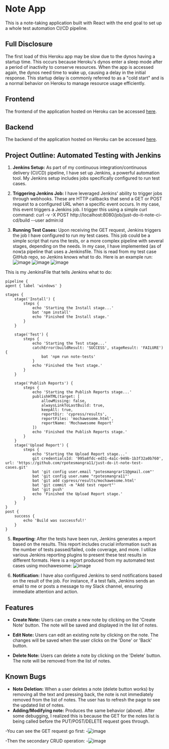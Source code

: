 
# Note App

This is a note-taking application built with React with the end goal to set up a whole test automation CI/CD pipeline.

## Full Disclosure

The first load of this Heroku app may be slow due to the dynos having a startup time. This occurs because Heroku's dynos enter a sleep mode after a period of inactivity to conserve resources. When the app is accessed again, the dynos need time to wake up, causing a delay in the initial response. This startup delay is commonly referred to as a "cold start" and is a normal behavior on Heroku to manage resource usage efficiently.

## Frontend

The frontend of the application hosted on Heroku can be accessed [here](https://note-react-app-frontend-9297f33085da.herokuapp.com/).

## Backend

The backend of the application hosted on Heroku can be accessed [here](https://note-react-json-db-995df07f909e.herokuapp.com/notes).

## Project Outline: Automated Testing with Jenkins
1. **Jenkins Setup:** As part of my continuous integration/continuous delivery (CI/CD) pipeline, I have set up Jenkins, a powerful automation tool. My Jenkins setup includes jobs specifically configured to run test cases.

3. **Triggering Jenkins Job:** I have leveraged Jenkins' ability to trigger jobs through webhooks. These are HTTP callbacks that send a GET or POST request to a configured URL when a specific event occurs. In my case, this event triggers a Jenkins job. I trigger this using a simple curl command: curl -v -X POST http://localhost:8080/job/just-do-it-note-ci-cd/build --user admin:id

4. **Running Test Cases:** Upon receiving the GET request, Jenkins triggers the job I have configured to run my test cases. This job could be a simple script that runs the tests, or a more complex pipeline with several stages, depending on the needs. In my case, I have implemented (as of now)a pipeline that uses  a Jenkinsfile. This is read from my test case GitHub repo, so Jenkins knows what to do. Here is an example run:
![image](https://github.com/rpotesmangra11/note-react-app/assets/40585885/927c6c7d-23f9-4d1c-a7f9-350da6a0ec93)
![image](https://github.com/rpotesmangra11/note-react-app/assets/40585885/25be3073-c531-4798-9576-7ea9b3f4e06f)
![image](https://github.com/rpotesmangra11/note-react-app/assets/40585885/ba7200e2-e948-47b7-a3cd-73b7f8b78281)

This is my JenkinsFile that tells Jenkins what to do:


    pipeline {
    agent { label 'windows' }
    
    stages {
        stage('Install') {
            steps {
                echo 'Starting the Install stage...'
                bat 'npm install'
                echo 'Finished the Install stage.'
            }
        }

        stage('Test') {
            steps {
                echo 'Starting the Test stage...'
                catchError(buildResult: 'SUCCESS', stageResult: 'FAILURE') {
                    bat 'npm run note-tests'
                }
                echo 'Finished the Test stage.'
            }
        }

        stage('Publish Reports') {
            steps {
                echo 'Starting the Publish Reports stage...'
                publishHTML(target: [
                    allowMissing: false,
                    alwaysLinkToLastBuild: true,
                    keepAll: true,
                    reportDir: 'cypress/results',
                    reportFiles: 'mochawesome.html',
                    reportName: 'Mochawesome Report'
                ])
                echo 'Finished the Publish Reports stage.'
            }
        }
        stage('Upload Report') {
            steps {
                echo 'Starting the Upload Report stage...'
                git credentialsId: '995a8fdc-ed31-4a1c-949b-1b3f32a0b760', url: 'https://github.com/rpotesmangra11/just-do-it-note-test-cases.git'
                bat 'git config user.email "potesmangrar11@gmail.com"'
                bat 'git config user.name "rpotesmangra11"'
                bat 'git add cypress/results/mochawesome.html'
                bat 'git commit -m "Add test report"'
                bat 'git push'
                echo 'Finished the Upload Report stage.'
            }
        }
    }
    post {
        success {
            echo 'Build was successful!'
        }
    }

5. **Reporting:** After the tests have been run, Jenkins generates a report based on the results. This report includes crucial information such as the number of tests passed/failed, code coverage, and more. I utilize various Jenkins reporting plugins to present these test results in different formats. Here is a report produced from my automated test cases using mochawesome:
![image](https://github.com/rpotesmangra11/note-react-app/assets/40585885/7eca16ec-1745-4741-b137-c647788a0b60)

6. **Notification:** I have also configured Jenkins to send notifications based on the result of the job. For instance, if a test fails, Jenkins sends an email to me or posts a message to my Slack channel, ensuring immediate attention and action.
## Features

- **Create Note:** Users can create a new note by clicking on the 'Create Note' button. The note will be saved and displayed in the list of notes.

- **Edit Note:** Users can edit an existing note by clicking on the note. The changes will be saved when the user clicks on the 'Done' or 'Back' button.

- **Delete Note:** Users can delete a note by clicking on the 'Delete' button. The note will be removed from the list of notes.

## Known Bugs

- **Note Deletion:** When a user deletes a note (delete button works) by removing all the text and pressing back, the note is not immediately removed from the list of notes. The user has to refresh the page to see the updated list of notes.
- **Adding/Modifying note:** Produces the same behavior (above).
After some debugging, I realized this is because the GET for the notes list is being called before the PUT/POST/DELETE request goes through.

-You can see the GET request go first: 
-![image](https://github.com/rpotesmangra11/note-react-app/assets/40585885/4a0eeaf7-ac20-4f81-8b35-67f7b84035ed)

-Then the secondary CRUD operation:
-![image](https://github.com/rpotesmangra11/note-react-app/assets/40585885/575190d3-f6ae-4d6a-9bad-abe4f633cedb)

